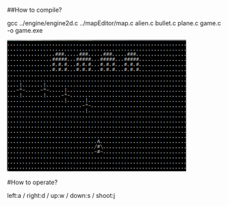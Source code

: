 ##How to compile?

gcc ../engine/engine2d.c ../mapEditor/map.c alien.c bullet.c plane.c game.c -o game.exe


![screen shot](https://raw.githubusercontent.com/dlawltjs/gittest/master/invader2/game.png)


#How to operate?

left:a / right:d / up:w / down:s / shoot:j 
